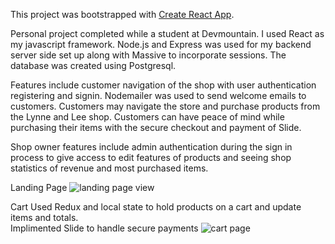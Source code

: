 This project was bootstrapped with [Create React App](https://github.com/facebook/create-react-app).

Personal project completed while a student at Devmountain.  I used React as my javascript framework.  Node.js and Express was used for my backend server side set up along with Massive to incorporate sessions.  The database was created using Postgresql.  

Features include customer navigation of the shop with user authentication registering and signin.  Nodemailer was used to send welcome emails to customers.  Customers may navigate the store and purchase products from the Lynne and Lee shop.  Customers can have peace of mind while purchasing their items with the secure checkout and payment of Slide.

Shop owner features include admin authentication during the sign in process to give access to edit features of products and seeing shop statistics of revenue and most purchased items.


Landing Page
<img src='https://user-images.githubusercontent.com/52367677/89912221-8a0ba480-dbaf-11ea-8064-1f02d5d46df6.png' alt='landing page view'/>

Cart
Used Redux and local state to hold products on a cart and update items and totals.  
Implimented Slide to handle secure payments
<img src='https://user-images.githubusercontent.com/52367677/89958112-5a33bf80-dbf6-11ea-9b69-60ee07d58ff2.png' alt='cart page'/>




